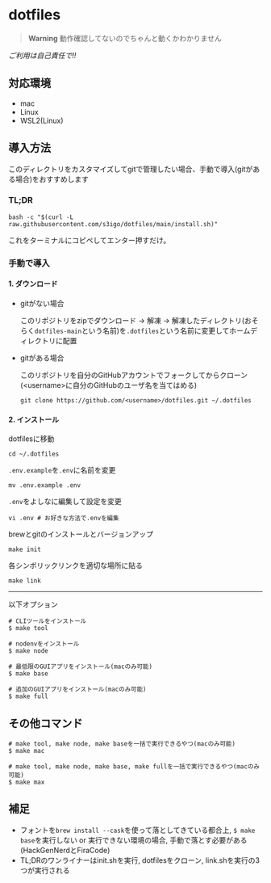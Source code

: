 # dotfiles

> **Warning**
> 動作確認してないのでちゃんと動くかわかりません

*ご利用は自己責任で!!*

## 対応環境

- mac
- Linux
- WSL2(Linux)

## 導入方法

このディレクトリをカスタマイズしてgitで管理したい場合、手動で導入(gitがある場合)をおすすめします

### TL;DR

```shell
bash -c "$(curl -L raw.githubusercontent.com/s3igo/dotfiles/main/install.sh)"
```

これをターミナルにコピペしてエンター押すだけ。

### 手動で導入

#### 1. ダウンロード

- gitがない場合

    このリポジトリをzipでダウンロード -> 解凍 -> 解凍したディレクトリ(おそらく`dotfiles-main`という名前)を`.dotfiles`という名前に変更してホームディレクトリに配置
- gitがある場合

    このリポジトリを自分のGitHubアカウントでフォークしてからクローン(\<username\>に自分のGitHubのユーザ名を当てはめる)

    ```shell
    git clone https://github.com/<username>/dotfiles.git ~/.dotfiles
    ```

#### 2. インストール

dotfilesに移動

```shell
cd ~/.dotfiles
```

`.env.example`を`.env`に名前を変更

```shell
mv .env.example .env
```

`.env`をよしなに編集して設定を変更

```shell
vi .env # お好きな方法で.envを編集
```

brewとgitのインストールとバージョンアップ

```shell
make init
```

各シンボリックリンクを適切な場所に貼る

```shell
make link
```

<hr>

以下オプション

```shell
# CLIツールをインストール
$ make tool

# nodenvをインストール
$ make node

# 最低限のGUIアプリをインストール(macのみ可能)
$ make base

# 追加のGUIアプリをインストール(macのみ可能)
$ make full
```

## その他コマンド

```shell
# make tool, make node, make baseを一括で実行できるやつ(macのみ可能)
$ make mac

# make tool, make node, make base, make fullを一括で実行できるやつ(macのみ可能)
$ make max
```

## 補足

- フォントを`brew install --cask`を使って落としてきている都合上, `$ make base`を実行しない or 実行できない環境の場合, 手動で落とす必要がある(HackGenNerdとFiraCode)
- TL;DRのワンライナーはinit.shを実行, dotfilesをクローン, link.shを実行の3つが実行される
